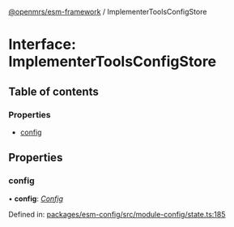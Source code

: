 [@openmrs/esm-framework](../API.md) / ImplementerToolsConfigStore

# Interface: ImplementerToolsConfigStore

## Table of contents

### Properties

- [config](implementertoolsconfigstore.md#config)

## Properties

### config

• **config**: [*Config*](config.md)

Defined in: [packages/esm-config/src/module-config/state.ts:185](https://github.com/nk183/openmrs-esm-core/blob/master/packages/esm-config/src/module-config/state.ts#L185)
